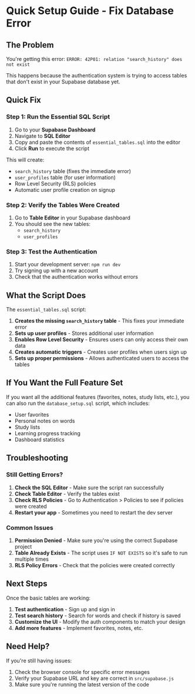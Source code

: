 # Quick Setup Guide - Fix Database Error

## The Problem
You're getting this error: `ERROR: 42P01: relation "search_history" does not exist`

This happens because the authentication system is trying to access tables that don't exist in your Supabase database yet.

## Quick Fix

### Step 1: Run the Essential SQL Script

1. Go to your **Supabase Dashboard**
2. Navigate to **SQL Editor**
3. Copy and paste the contents of `essential_tables.sql` into the editor
4. Click **Run** to execute the script

This will create:
- `search_history` table (fixes the immediate error)
- `user_profiles` table (for user information)
- Row Level Security (RLS) policies
- Automatic user profile creation on signup

### Step 2: Verify the Tables Were Created

1. Go to **Table Editor** in your Supabase dashboard
2. You should see the new tables:
   - `search_history`
   - `user_profiles`

### Step 3: Test the Authentication

1. Start your development server: `npm run dev`
2. Try signing up with a new account
3. Check that the authentication works without errors

## What the Script Does

The `essential_tables.sql` script:

1. **Creates the missing `search_history` table** - This fixes your immediate error
2. **Sets up user profiles** - Stores additional user information
3. **Enables Row Level Security** - Ensures users can only access their own data
4. **Creates automatic triggers** - Creates user profiles when users sign up
5. **Sets up proper permissions** - Allows authenticated users to access the tables

## If You Want the Full Feature Set

If you want all the additional features (favorites, notes, study lists, etc.), you can also run the `database_setup.sql` script, which includes:

- User favorites
- Personal notes on words
- Study lists
- Learning progress tracking
- Dashboard statistics

## Troubleshooting

### Still Getting Errors?

1. **Check the SQL Editor** - Make sure the script ran successfully
2. **Check Table Editor** - Verify the tables exist
3. **Check RLS Policies** - Go to Authentication > Policies to see if policies were created
4. **Restart your app** - Sometimes you need to restart the dev server

### Common Issues

1. **Permission Denied** - Make sure you're using the correct Supabase project
2. **Table Already Exists** - The script uses `IF NOT EXISTS` so it's safe to run multiple times
3. **RLS Policy Errors** - Check that the policies were created correctly

## Next Steps

Once the basic tables are working:

1. **Test authentication** - Sign up and sign in
2. **Test search history** - Search for words and check if history is saved
3. **Customize the UI** - Modify the auth components to match your design
4. **Add more features** - Implement favorites, notes, etc.

## Need Help?

If you're still having issues:

1. Check the browser console for specific error messages
2. Verify your Supabase URL and key are correct in `src/supabase.js`
3. Make sure you're running the latest version of the code 